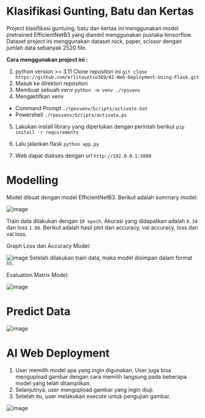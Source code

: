 # Klasifikasi Gunting, Batu dan Kertas

Project klasifikasi guntuing, batu dan kertas ini menggunakan model pretrained EfficientNetB3 yang diambil menggunakan pustaka tensorflow. Dataset project ini menggunakan dataset rock, paper, scissor dengan jumlah data sebanyak 2520 file. 

**Cara menggunakan project ini :**

1. python version >= 3.11 Clone repositori ini
```git clone https://github.com/erlitasetio369/AI-Web-Deployment-Using-Flask.git``` 
2. Masuk ke direktori repositori
3. Membuat sebuah venv 
```python -m venv ./rpsvenv```
4. Mengaktifkan venv
  - Command Prompt
```./rpesvenv/Scripts/activate.bat```
  - Powershell
```./rpesvenv/Scripts/activate.ps```

5. Lakukan install library yang diperlukan dengan perintah berikut
```pip install -r requirements```
6. Lalu jalankan flask
```python app.py```

7. Web dapat diakses dengan url ```http://192.0.0.1:5000```

# Modelling

Model dibuat dengan model EfficientNetB3. Berikut adalah summary model:

![image](https://github.com/erlitasetio369/AI-Web-Deployment-Using-Flask/assets/145989415/7afa8474-4804-4eb9-b370-7b78f38a07d5)

Train data dilakukan dengan ```10 epoch```. Akurasi yang didapatkan adalah ```0.34``` dan loss ```1.08```. Berikut adalah hasil plot dari accuracy, val accuracy, loss dan val loss.

Graph Loss dan Accuracy Model:

![image](https://github.com/erlitasetio369/AI-Web-Deployment-Using-Flask/assets/145989415/439a6f57-7579-4a0c-84bb-c0539ee834f6)
Setelah dilakukan train data, maka model disimpan dalam format ```h5.```

Evaluation Matrix Model:

![image](https://github.com/erlitasetio369/AI-Web-Deployment-Using-Flask/assets/145989415/d4f967e0-c387-49c1-89e6-62093c0d95ae)

# Predict Data

![image](https://github.com/erlitasetio369/AI-Web-Deployment-Using-Flask/assets/145989415/e12548a4-3fa1-418b-b491-9eee62fc2ac0)

# AI Web Deployment

1. User memilih model apa yang ingin digunakan. User juga bisa mengupload gambar dengan cara memilih langsung pada beberapa model yang telah ditampilkan.
2. Selanjutnya, user mengupload gambar yang ingin diuji.
3. Setelah itu, user melakukan execute untuk pengujian gambar.
   
![image](https://github.com/erlitasetio369/AI-Web-Deployment-Using-Flask/assets/145989415/339a980c-c0e6-4652-8d5e-9a0a869582d3)








